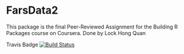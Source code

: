 # FarsData2
This package is the final Peer-Reviewed Assignment for the Building R Packages course on Coursera.
Done by Lock Hong Quan 

Travis Badge
[![Build Status](https://travis-ci.com/lockhq/FarsData2.svg?branch=master)](https://travis-ci.com/lockhq/FarsData2)
